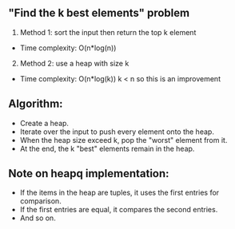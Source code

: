 ## "Find the k best elements" problem

1. Method 1: sort the input then return the top k element

- Time complexity: O(n\*log(n))

2. Method 2: use a heap with size k

- Time complexity: O(n\*log(k))
  k < n so this is an improvement

## Algorithm:

- Create a heap.
- Iterate over the input to push every element onto the heap.
- When the heap size exceed k, pop the "worst" element from it.
- At the end, the k "best" elements remain in the heap.

## Note on heapq implementation:
- If the items in the heap are tuples, it uses the first entries for comparison. 
- If the first entries are equal, it compares the second entries. 
- And so on.